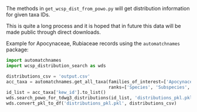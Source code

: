The methods in `get_wcsp_dist_from_powo.py` will get distribution information for given taxa IDs.

This is quite a long process and it is hoped that in future this data will be made public through direct downloads.

Example for Apocynaceae, Rubiaceae records using the `automatchnames` package:

```python
import automatchnames
import wcsp_distribution_search as wds

distributions_csv = 'output.csv'
acc_taxa = automatchnames.get_all_taxa(families_of_interest=['Apocynaceae', 'Rubiaceae'], accepted=True,
                                       ranks=['Species', 'Subspecies', 'Variety'])
id_list = acc_taxa['kew_id'].to_list()
wds.search_powo_for_tdwg3_distributions(id_list, 'distributions_pkl.pkl')
wds.convert_pkl_to_df('distributions_pkl.pkl', distributions_csv)
```
